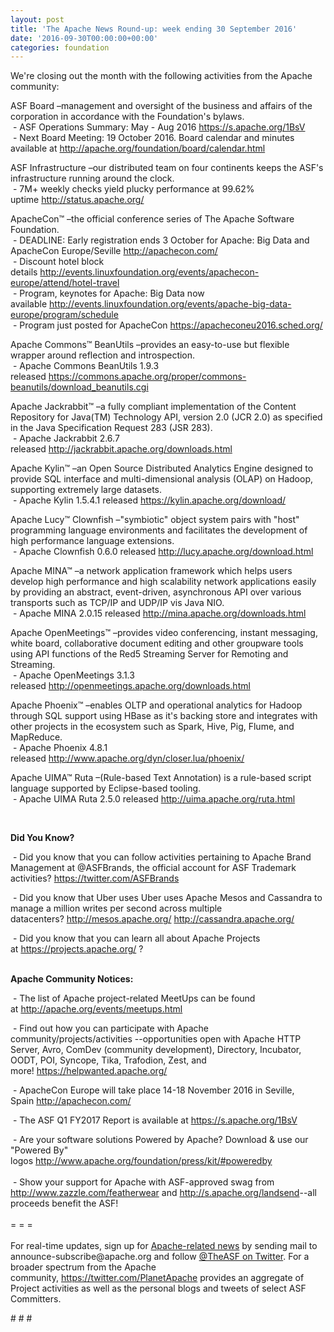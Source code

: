 ```yaml
---
layout: post
title: 'The Apache News Round-up: week ending 30 September 2016'
date: '2016-09-30T00:00:00+00:00'
categories: foundation
---
```

<p>We're closing out the month with the following activities from the Apache community:</p> 
  <div> 
    <p>ASF Board –management and oversight of the business and affairs of the corporation in accordance with the Foundation's bylaws.<br />&nbsp;-&nbsp;ASF Operations Summary: May - Aug 2016 <a href="https://s.apache.org/1BsV">https://s.apache.org/1BsV</a><br />&nbsp;- Next Board Meeting: 19 October 2016. Board calendar and minutes available at <a href="http://apache.org/foundation/board/calendar.html">http://apache.org/foundation/board/calendar.html</a></p> 
    <p>ASF Infrastructure –our distributed team on four continents keeps the ASF's infrastructure running around the clock.<br />&nbsp;- 7M+ weekly checks yield plucky performance at 99.62% uptime&nbsp;<a href="http://status.apache.org/">http://status.apache.org/</a></p> 
  </div> 
  <div> 
    <p><a href="http://status.apache.org/"></a>ApacheCon™ –the official conference series of The Apache Software Foundation.<br />&nbsp;- DEADLINE: Early registration ends 3 October for Apache: Big Data and ApacheCon Europe/Seville <a href="http://apachecon.com/">http://apachecon.com/</a><br />&nbsp;- Discount hotel block details&nbsp;<a href="http://events.linuxfoundation.org/events/apachecon-europe/attend/hotel-travel">http://events.linuxfoundation.org/events/apachecon-europe/attend/hotel-travel</a><br />&nbsp;- Program, keynotes for Apache: Big Data now available&nbsp;<a href="http://events.linuxfoundation.org/events/apache-big-data-europe/program/schedule">http://events.linuxfoundation.org/events/apache-big-data-europe/program/schedule</a><br />&nbsp;- Program just posted for ApacheCon&nbsp;<a href="https://apacheconeu2016.sched.org/">https://apacheconeu2016.sched.org/</a></p> 
    <p>Apache Commons™ BeanUtils –provides an easy-to-use but flexible wrapper around reflection and introspection.<br />&nbsp;- Apache Commons BeanUtils 1.9.3 released&nbsp;<a href="https://commons.apache.org/proper/commons-beanutils/download_beanutils.cgi">https://commons.apache.org/proper/commons-beanutils/download_beanutils.cgi</a></p> 
    <p>Apache Jackrabbit™ –a fully compliant implementation of the Content Repository for Java(TM) Technology API, version 2.0 (JCR 2.0) as specified in the Java Specification Request 283 (JSR 283).<br />&nbsp;- Apache Jackrabbit 2.6.7 released&nbsp;<a href="http://jackrabbit.apache.org/downloads.html">http://jackrabbit.apache.org/downloads.html</a></p> 
    <p>Apache Kylin™ –an Open Source Distributed Analytics Engine designed to provide SQL interface and multi-dimensional analysis (OLAP) on Hadoop, supporting extremely large datasets.<br />&nbsp;- Apache Kylin 1.5.4.1 released <a href="https://kylin.apache.org/download/">https://kylin.apache.org/download/</a></p> 
    <p>Apache Lucy™ Clownfish –&quot;symbiotic&quot; object system pairs with &quot;host&quot; programming language environments and facilitates the development of high performance language extensions.<br />&nbsp;- Apache Clownfish 0.6.0 released <a href="http://lucy.apache.org/download.html">http://lucy.apache.org/download.html</a></p> 
    <p>Apache MINA™ –a network application framework which helps users develop high performance and high scalability network applications easily by providing an abstract, event-driven, asynchronous API over various transports such as TCP/IP and UDP/IP vis Java NIO.<br />&nbsp;- Apache MINA 2.0.15 released&nbsp;<a href="http://mina.apache.org/downloads.html">http://mina.apache.org/downloads.html</a></p> 
    <p>Apache OpenMeetings™ –provides video conferencing, instant messaging, white board, collaborative document editing and other groupware tools using API functions of the Red5 Streaming Server for Remoting and Streaming.<br />&nbsp;- Apache OpenMeetings 3.1.3 released&nbsp;<a href="http://openmeetings.apache.org/downloads.html">http://openmeetings.apache.org/downloads.html</a></p> 
    <p>Apache Phoenix™ –enables OLTP and operational analytics for Hadoop through SQL support using HBase as it's backing store and integrates with other projects in the ecosystem such as Spark, Hive, Pig, Flume, and MapReduce. <br />&nbsp;- Apache Phoenix 4.8.1 released&nbsp;<a href="http://www.apache.org/dyn/closer.lua/phoenix/">http://www.apache.org/dyn/closer.lua/phoenix/</a></p> 
    <p>Apache UIMA™ Ruta –(Rule-based Text Annotation) is a rule-based script language supported by Eclipse-based tooling.<br />&nbsp;- Apache UIMA Ruta 2.5.0 released&nbsp;<a href="http://uima.apache.org/ruta.html">http://uima.apache.org/ruta.html</a></p> 
    <p><br /></p> 
    <p><strong>Did You Know?</strong></p> 
    <p><a href="http://qpid.apache.org/download.html"></a></p> 
    <p>&nbsp;- Did you know that you can follow activities pertaining to Apache Brand Management at @ASFBrands, the official account for ASF Trademark activities?&nbsp;<a href="https://twitter.com/ASFBrands">https://twitter.com/ASFBrands</a></p> 
    <p>&nbsp;- Did you know that Uber uses Uber uses Apache Mesos and Cassandra to manage a million writes per second across multiple datacenters?&nbsp;<a href="http://mesos.apache.org/">http://mesos.apache.org/</a> <a href="http://cassandra.apache.org/">http://cassandra.apache.org/</a></p> 
  </div> 
  <div> 
    <p>&nbsp;-&nbsp;Did you know that you can learn all about Apache Projects at&nbsp;<a href="https://projects.apache.org/">https://projects.apache.org/</a>&nbsp;?<br /><br /></p> 
    <p><strong>Apache Community Notices:</strong></p> 
  </div> 
  <div> 
    <div> 
      <p>&nbsp;- The list of Apache project-related MeetUps can be found at&nbsp;<a href="http://apache.org/events/meetups.html">http://apache.org/events/meetups.html</a></p> 
      <p>&nbsp;- Find out how you can participate with Apache community/projects/activities --opportunities open with&nbsp;Apache HTTP Server,&nbsp;Avro, ComDev (community development), Directory, Incubator, OODT, POI, Syncope, Tika, Trafodion, Zest, and more!&nbsp;<a href="https://helpwanted.apache.org/">https://helpwanted.apache.org/</a></p> 
    </div> 
    <p>&nbsp;- ApacheCon Europe will take place 14-18 November 2016 in Seville, Spain&nbsp;<a href="http://apachecon.com/">http://apachecon.com/</a></p> 
    <div> 
      <p>&nbsp;- The ASF Q1 FY2017 Report is available at <a href="https://s.apache.org/1BsV">https://s.apache.org/1BsV</a></p> 
    </div> 
    <div>&nbsp;- Are your software solutions Powered by Apache? Download &amp; use our &quot;Powered By&quot; logos&nbsp;<a href="http://www.apache.org/foundation/press/kit/#poweredby">http://www.apache.org/foundation/press/kit/#poweredby</a></div> 
    <div><br /></div> 
    <div>&nbsp;- Show your support for Apache with ASF-approved swag from <a href="http://www.zazzle.com/featherwear">http://www.zazzle.com/featherwear</a> and&nbsp;<a href="http://s.apache.org/landsend">http://s.apache.org/landsend</a>--all proceeds benefit the ASF!&nbsp;</div> 
    <div><br /></div> 
    <div>= = =</div> 
    <div><br /></div> 
    <div>For real-time updates, sign up for <a href="http://apache.org/foundation/mailinglists.html#foundation-announce">Apache-related news</a> by sending mail to announce-subscribe@apache.org and follow <a href="https://twitter.com/TheASF">@TheASF on Twitter</a>. For a broader spectrum from the Apache community,&nbsp;<a href="http://s.apache.org/landsend">https://twitter.com/PlanetApache</a> provides an aggregate of Project activities as well as the personal blogs and tweets of select ASF Committers.</div> 
  </div> 
  <p># # #</p>
